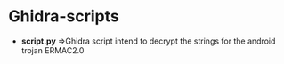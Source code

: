 # Ghidra-scripts

- **script.py** =>Ghidra script intend to decrypt the strings for the android trojan ERMAC2.0

